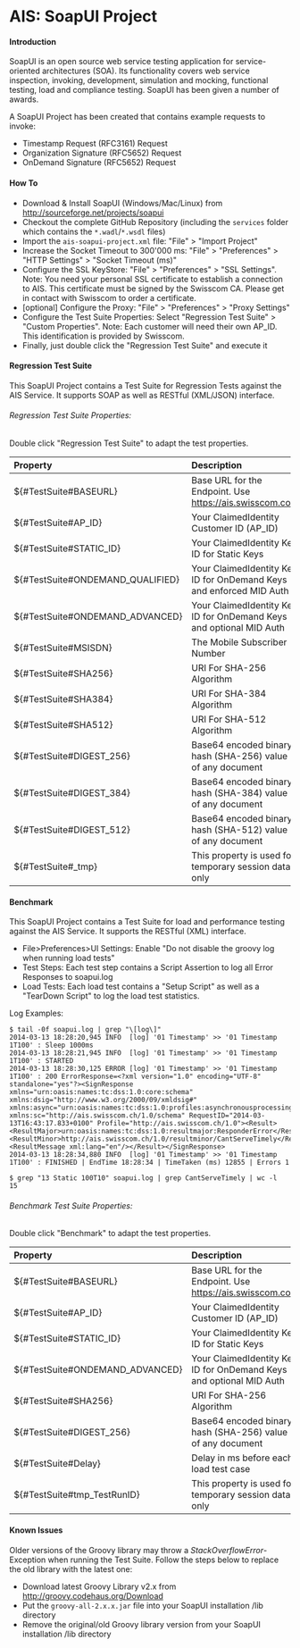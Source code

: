AIS: SoapUI Project
======

#### Introduction

SoapUI is an open source web service testing application for service-oriented architectures (SOA). Its functionality covers web service inspection, invoking, development, simulation and mocking, functional testing, load and compliance testing. SoapUI has been given a number of awards.

A SoapUI Project has been created that contains example requests to invoke:
* Timestamp Request (RFC3161) Request
* Organization Signature (RFC5652) Request
* OnDemand Signature (RFC5652) Request


#### How To

* Download & Install SoapUI (Windows/Mac/Linux) from http://sourceforge.net/projects/soapui
* Checkout the complete GitHub Repository (including the `services` folder which contains the `*.wadl`/`*.wsdl` files)
* Import the `ais-soapui-project.xml` file: "File" > "Import Project"
* Increase the Socket Timeout to 300'000 ms: "File" > "Preferences" > "HTTP Settings" > "Socket Timeout (ms)"
* Configure the SSL KeyStore: "File" > "Preferences" > "SSL Settings". Note: You need your personal SSL certificate to establish a connection to AIS. This certificate must be signed by the Swisscom CA. Please get in contact with Swisscom to order a certificate.
* [optional] Configure the Proxy: "File" > "Preferences" > "Proxy Settings"
* Configure the Test Suite Properties: Select "Regression Test Suite" > "Custom Properties". Note: Each customer will need their own AP_ID. This identification is provided by Swisscom.
* Finally, just double click the "Regression Test Suite" and execute it


#### Regression Test Suite

This SoapUI Project contains a Test Suite for Regression Tests against the AIS Service.
It supports SOAP as well as RESTful (XML/JSON) interface.

###### Regression Test Suite Properties:

Double click "Regression Test Suite" to adapt the test properties.

| Property | Description |
| :------------- | :------------- |
${#TestSuite#BASEURL}|Base URL for the Endpoint. Use https://ais.swisscom.com
${#TestSuite#AP_ID}|Your ClaimedIdentity Customer ID (AP_ID)
${#TestSuite#STATIC_ID}|Your ClaimedIdentity Key ID for Static Keys
${#TestSuite#ONDEMAND_QUALIFIED}|Your ClaimedIdentity Key ID for OnDemand Keys and enforced MID Auth
${#TestSuite#ONDEMAND_ADVANCED}|Your ClaimedIdentity Key ID for OnDemand Keys and optional MID Auth
${#TestSuite#MSISDN}|The Mobile Subscriber Number
${#TestSuite#SHA256}|URI For SHA-256 Algorithm
${#TestSuite#SHA384}|URI For SHA-384 Algorithm
${#TestSuite#SHA512}|URI For SHA-512 Algorithm
${#TestSuite#DIGEST_256}|Base64 encoded binary hash (SHA-256) value of any document
${#TestSuite#DIGEST_384}|Base64 encoded binary hash (SHA-384) value of any document
${#TestSuite#DIGEST_512}|Base64 encoded binary hash (SHA-512) value of any document
${#TestSuite#_tmp}|This property is used for temporary session data only

#### Benchmark

This SoapUI Project contains a Test Suite for load and performance testing against the AIS Service.
It supports the RESTful (XML) interface.

* File>Preferences>UI Settings: Enable "Do not disable the groovy log when running load tests"
* Test Steps: Each test step contains a Script Assertion to log all Error Responses to soapui.log
* Load Tests: Each load test contains a "Setup Script" as well as a "TearDown Script" to log the load test statistics.

Log Examples:
```
$ tail -0f soapui.log | grep "\[log\]"
2014-03-13 18:28:20,945 INFO  [log] '01 Timestamp' >> '01 Timestamp 1T100' : Sleep 1000ms
2014-03-13 18:28:21,945 INFO  [log] '01 Timestamp' >> '01 Timestamp 1T100' : STARTED
2014-03-13 18:28:30,125 ERROR [log] '01 Timestamp' >> '01 Timestamp 1T100' : 200 ErrorResponse=<?xml version="1.0" encoding="UTF-8" standalone="yes"?><SignResponse xmlns="urn:oasis:names:tc:dss:1.0:core:schema" xmlns:dsig="http://www.w3.org/2000/09/xmldsig#" xmlns:async="urn:oasis:names:tc:dss:1.0:profiles:asynchronousprocessing:1.0" xmlns:sc="http://ais.swisscom.ch/1.0/schema" RequestID="2014-03-13T16:43:17.833+0100" Profile="http://ais.swisscom.ch/1.0"><Result><ResultMajor>urn:oasis:names:tc:dss:1.0:resultmajor:ResponderError</ResultMajor><ResultMinor>http://ais.swisscom.ch/1.0/resultminor/CantServeTimely</ResultMinor><ResultMessage xml:lang="en"/></Result></SignResponse>
2014-03-13 18:28:34,880 INFO  [log] '01 Timestamp' >> '01 Timestamp 1T100' : FINISHED | EndTime 18:28:34 | TimeTaken (ms) 12855 | Errors 1

$ grep "13 Static 100T10" soapui.log | grep CantServeTimely | wc -l
15
```

###### Benchmark Test Suite Properties:

Double click "Benchmark" to adapt the test properties.

| Property | Description |
| :------------- | :------------- |
${#TestSuite#BASEURL}|Base URL for the Endpoint. Use https://ais.swisscom.com
${#TestSuite#AP_ID}|Your ClaimedIdentity Customer ID (AP_ID)
${#TestSuite#STATIC_ID}|Your ClaimedIdentity Key ID for Static Keys
${#TestSuite#ONDEMAND_ADVANCED}|Your ClaimedIdentity Key ID for OnDemand Keys and optional MID Auth
${#TestSuite#SHA256}|URI For SHA-256 Algorithm
${#TestSuite#DIGEST_256}|Base64 encoded binary hash (SHA-256) value of any document
${#TestSuite#Delay}|Delay in ms before each load test case
${#TestSuite#tmp_TestRunID}|This property is used for temporary session data only

#### Known Issues

Older versions of the Groovy library may throw a _StackOverflowError_-Exception when running the Test Suite. Follow the steps below to replace the old library with the latest one:
* Download latest Groovy Library v2.x from http://groovy.codehaus.org/Download
* Put the ```groovy-all-2.x.x.jar``` file into your SoapUI installation /lib directory
* Remove the original/old Groovy library version from your SoapUI installation /lib directory
